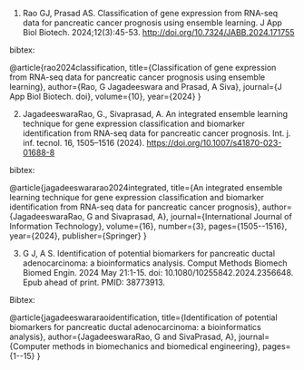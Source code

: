 1. Rao GJ, Prasad AS. Classification of gene expression from RNA-seq data for pancreatic cancer prognosis using ensemble learning. J App Biol Biotech. 2024;12(3):45-53. http://doi.org/10.7324/JABB.2024.171755

bibtex:

@article{rao2024classification,
  title={Classification of gene expression from RNA-seq data for pancreatic cancer prognosis using ensemble learning},
  author={Rao, G Jagadeeswara and Prasad, A Siva},
  journal={J App Biol Biotech. doi},
  volume={10},
  year={2024}
}

2. JagadeeswaraRao, G., Sivaprasad, A. An integrated ensemble learning technique for gene expression classification and biomarker identification from RNA-seq data for pancreatic cancer prognosis. Int. j. inf. tecnol. 16, 1505–1516 (2024). https://doi.org/10.1007/s41870-023-01688-8

bibtex:

@article{jagadeeswararao2024integrated,
  title={An integrated ensemble learning technique for gene expression classification and biomarker identification from RNA-seq data for pancreatic cancer prognosis},
  author={JagadeeswaraRao, G and Sivaprasad, A},
  journal={International Journal of Information Technology},
  volume={16},
  number={3},
  pages={1505--1516},
  year={2024},
  publisher={Springer}
}


3. G J, A S. Identification of potential biomarkers for pancreatic ductal adenocarcinoma: a bioinformatics analysis. Comput Methods Biomech Biomed Engin. 2024 May 21:1-15. doi: 10.1080/10255842.2024.2356648. Epub ahead of print. PMID: 38773913.

Bibtex:

@article{jagadeeswararaoidentification,
  title={Identification of potential biomarkers for pancreatic ductal adenocarcinoma: a bioinformatics analysis},
  author={JagadeeswaraRao, G and SivaPrasad, A},
  journal={Computer methods in biomechanics and biomedical engineering},
  pages={1--15}
} 
